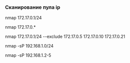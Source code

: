 
### Сканирование пула ip

nmap 172.17.0.1/24

nmap 172.17.0.*

nmap 172.17.0.1/24 --exclude 172.17.0.5 172.17.0.10 172.17.0.21

nmap -sP 192.168.1.0/24

nmap -sP 192.168.1.2-5
